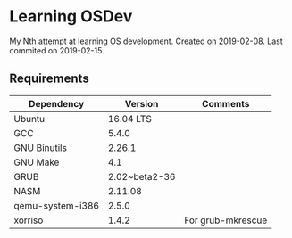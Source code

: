 
# Learning OSDev

My Nth attempt at learning OS development. Created on 2019-02-08. Last commited on 2019-02-15.

## Requirements

| Dependency       | Version       | Comments          |
|------------------|---------------|-------------------|
| Ubuntu           | 16.04 LTS     |                   |
| GCC              | 5.4.0         |                   |
| GNU Binutils     | 2.26.1        |                   |
| GNU Make         | 4.1           |                   |
| GRUB             | 2.02~beta2-36 |                   |
| NASM             | 2.11.08       |                   |
| qemu-system-i386 | 2.5.0         |                   |
| xorriso          | 1.4.2         | For grub-mkrescue |
